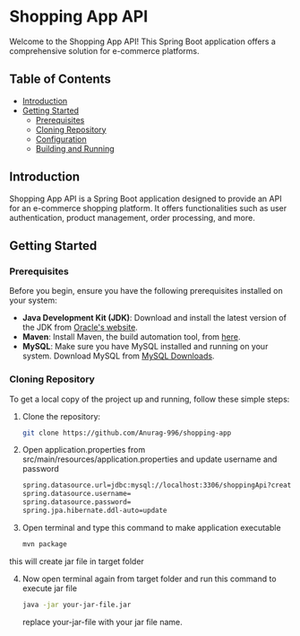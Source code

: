 # Shopping App API


Welcome to the Shopping App API! This Spring Boot application offers a comprehensive solution for e-commerce platforms.

## Table of Contents

- [Introduction](#introduction)
- [Getting Started](#getting-started)
  - [Prerequisites](#prerequisites)
  - [Cloning Repository](#cloning-repository)
  - [Configuration](#configuration)
  - [Building and Running](#building-and-running)

## Introduction

Shopping App API is a Spring Boot application designed to provide an API for an e-commerce shopping platform. It offers functionalities such as user authentication, product management, order processing, and more.

## Getting Started

### Prerequisites

Before you begin, ensure you have the following prerequisites installed on your system:

- **Java Development Kit (JDK)**: Download and install the latest version of the JDK from [Oracle's website](https://www.oracle.com/java/technologies/javase-jdk11-downloads.html).
- **Maven**: Install Maven, the build automation tool, from [here](https://maven.apache.org/download.cgi).
- **MySQL**: Make sure you have MySQL installed and running on your system. Download MySQL from [MySQL Downloads](https://dev.mysql.com/downloads/).

### Cloning Repository

To get a local copy of the project up and running, follow these simple steps:

1. Clone the repository:

   ```bash
   git clone https://github.com/Anurag-996/shopping-app

2. Open application.properties from src/main/resources/application.properties and update username and password

   ```bash
   spring.datasource.url=jdbc:mysql://localhost:3306/shoppingApi?createTableIfNotExist=true
   spring.datasource.username=
   spring.datasource.password=
   spring.jpa.hibernate.ddl-auto=update

3. Open terminal and type this command to make application executable
   ```bash
   mvn package

  this will create jar file in target folder

4. Now open terminal again from target folder and run this command to execute jar file
   ```bash
   java -jar your-jar-file.jar
   ```
   replace your-jar-file with your jar file name.


   
